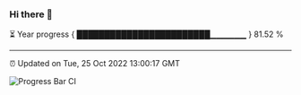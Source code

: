 ### Hi there 👋

⏳ Year progress { ████████████████████████▁▁▁▁▁▁ } 81.52 %

---

⏰ Updated on Tue, 25 Oct 2022 13:00:17 GMT

![Progress Bar CI](https://github.com/ZhaoGui/ZhaoGui/workflows/Progress%20Bar%20CI/badge.svg)
